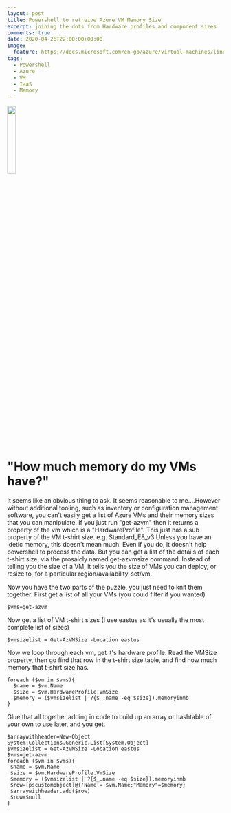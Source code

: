 ```yaml
---
layout: post
title: Powershell to retreive Azure VM Memory Size
excerpt: joining the dots from Hardware profiles and component sizes
comments: true
date: 2020-04-26T22:00:00+00:00
image:
  feature: https://docs.microsoft.com/en-gb/azure/virtual-machines/linux/media/index/logo_powershell.svg
tags: 
  - Powershell
  - Azure
  - VM
  - IaaS
  - Memory
---
```

<img src="https://docs.microsoft.com/en-gb/azure/virtual-machines/linux/media/index/logo_powershell.svg" height="20%" width="20%">

<H1>"How much memory do my VMs have?"</H1>
It seems like an obvious thing to ask.  
It seems reasonable to me....However without additional tooling, such as inventory or configuration management software, you can't easily get a list of Azure VMs and their memory sizes that you can manipulate.  
If you just run "get-azvm" then it returns a property of the vm which is a "HardwareProfile".  This just has a sub property of the VM t-shirt size.  
e.g. Standard_E8_v3  
Unless you have an idetic memory, this doesn't mean much.  Even if you do, it doesn't help powershell to process the data.  
But you can get a list of the details of each t-shirt size, via the prosaicly named get-azvmsize command.  
Instead of telling you the size of a VM, it tells you the size of VMs you can deploy, or resize to, for a particular region/availability-set/vm.
  
Now you have the two parts of the puzzle, you just need to knit them together.
First get a list of all your VMs (you could filter if you wanted)  
```
$vms=get-azvm
```
Now get a list of VM t-shirt sizes (I use eastus as it's usually the most complete list of sizes)  
```
$vmsizelist = Get-AzVMSize -Location eastus  
```

Now we loop through each vm, get it's hardware profile. Read the VMSize property, then go find that row in the t-shirt size table, and find how much memory that t-shirt size has.  
```
foreach ($vm in $vms){
  $name = $vm.Name
  $size = $vm.HardwareProfile.VmSize
  $memory = ($vmsizelist | ?{$_.name -eq $size}).memoryinmb
}
```

Glue that all together adding in code to build up an array or hashtable of your own to use later, and you get.  
```
$arraywithheader=New-Object System.Collections.Generic.List[System.Object]
$vmsizelist = Get-AzVMSize -Location eastus
$vms=get-azvm
foreach ($vm in $vms){
 $name = $vm.Name
 $size = $vm.HardwareProfile.VmSize
 $memory = ($vmsizelist | ?{$_.name -eq $size}).memoryinmb
 $row=[pscustomobject]@{'Name'= $vm.Name;"Memory"=$memory}
 $arraywithheader.add($row)
 $row=$null
}
```

